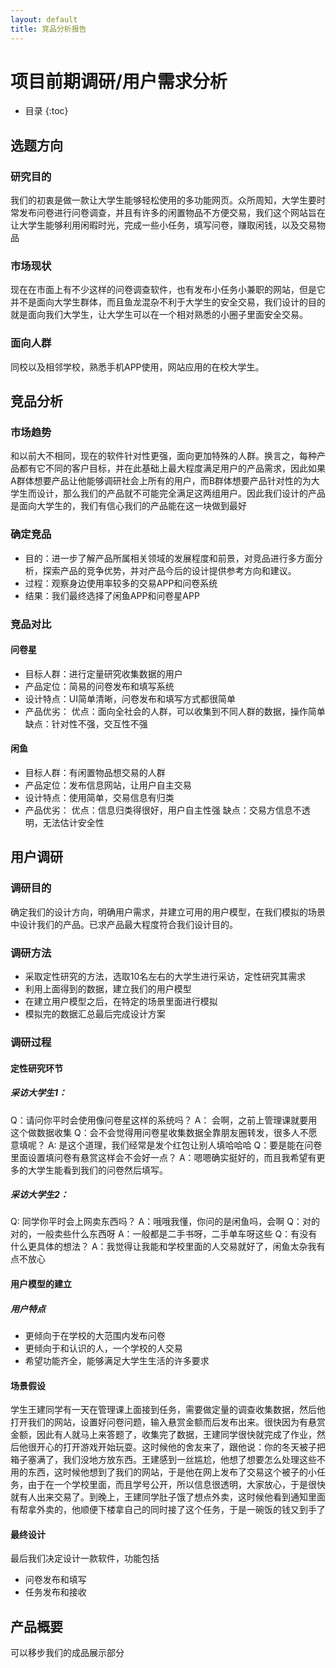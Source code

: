```yaml
---
layout: default
title: 竞品分析报告
---
```


# 项目前期调研/用户需求分析


* 目录
{:toc}

## 选题方向

### 研究目的
我们的初衷是做一款让大学生能够轻松使用的多功能网页。众所周知，大学生要时常发布问卷进行问卷调查，并且有许多的闲置物品不方便交易，我们这个网站旨在让大学生能够利用闲暇时光，完成一些小任务，填写问卷，赚取闲钱，以及交易物品

### 市场现状
现在在市面上有不少这样的问卷调查软件，也有发布小任务小兼职的网站，但是它并不是面向大学生群体，而且鱼龙混杂不利于大学生的安全交易，我们设计的目的就是面向我们大学生，让大学生可以在一个相对熟悉的小圈子里面安全交易。

### 面向人群
同校以及相邻学校，熟悉手机APP使用，网站应用的在校大学生。

## 竞品分析

### 市场趋势
和以前大不相同，现在的软件针对性更强，面向更加特殊的人群。换言之，每种产品都有它不同的客户目标，并在此基础上最大程度满足用户的产品需求，因此如果A群体想要产品让他能够调研社会上所有的用户，而B群体想要产品针对性的为大学生而设计，那么我们的产品就不可能完全满足这两组用户。因此我们设计的产品是面向大学生的，我们有信心我们的产品能在这一块做到最好

### 确定竞品
* 目的：进一步了解产品所属相关领域的发展程度和前景，对竞品进行多方面分析，探索产品的竞争优势，并对产品今后的设计提供参考方向和建议。
* 过程：观察身边使用率较多的交易APP和问卷系统
* 结果：我们最终选择了闲鱼APP和问卷星APP

### 竞品对比
#### 问卷星
* 目标人群：进行定量研究收集数据的用户
* 产品定位：简易的问卷发布和填写系统
* 设计特点：UI简单清晰，问卷发布和填写方式都很简单
* 产品优劣：
优点：面向全社会的人群，可以收集到不同人群的数据，操作简单
缺点：针对性不强，交互性不强

#### 闲鱼
* 目标人群：有闲置物品想交易的人群
* 产品定位：发布信息网站，让用户自主交易
* 设计特点：使用简单，交易信息有归类
* 产品优劣：
优点：信息归类得很好，用户自主性强
缺点：交易方信息不透明，无法估计安全性

## 用户调研

### 调研目的
确定我们的设计方向，明确用户需求，并建立可用的用户模型，在我们模拟的场景中设计我们的产品。已求产品最大程度符合我们设计目的。

### 调研方法
* 采取定性研究的方法，选取10名左右的大学生进行采访，定性研究其需求
* 利用上面得到的数据，建立我们的用户模型
* 在建立用户模型之后，在特定的场景里面进行模拟
* 模拟完的数据汇总最后完成设计方案

### 调研过程
#### 定性研究环节
##### 采访大学生1：
Q：请问你平时会使用像问卷星这样的系统吗？
A： 会啊，之前上管理课就要用这个做数据收集
Q：会不会觉得用问卷星收集数据全靠朋友圈转发，很多人不愿意填呢？
A:   是这个道理，我们经常是发个红包让别人填哈哈哈
Q：要是能在问卷里面设置填问卷有悬赏这样会不会好一点？
A：嗯嗯确实挺好的，而且我希望有更多的大学生能看到我们的问卷然后填写。

#####  采访大学生2：
Q:  同学你平时会上网卖东西吗？
A：哦哦我懂，你问的是闲鱼吗，会啊
Q：对的对的，一般卖些什么东西呀
A：一般都是二手书呀，二手单车呀这些
Q：有没有什么更具体的想法？
A：我觉得让我能和学校里面的人交易就好了，闲鱼太杂我有点不放心

#### 用户模型的建立
##### 用户特点
* 更倾向于在学校的大范围内发布问卷
* 更倾向于和认识的人，一个学校的人交易
* 希望功能齐全，能够满足大学生生活的许多要求


#### 场景假设
学生王建同学有一天在管理课上面接到任务，需要做定量的调查收集数据，然后他打开我们的网站，设置好问卷问题，输入悬赏金额而后发布出来。很快因为有悬赏金额，因此有人就马上来答题了，收集完了数据，王建同学很快就完成了作业，然后他很开心的打开游戏开始玩耍。这时候他的舍友来了，跟他说：你的冬天被子把箱子塞满了，我们没地方放东西。王建感到一丝尴尬，他想了想要怎么处理这些不用的东西，这时候他想到了我们的网站，于是他在网上发布了交易这个被子的小任务，由于在一个学校里面，而且学号公开，所以信息很透明，大家放心，于是很快就有人出来交易了。到晚上，王建同学肚子饿了想点外卖，这时候他看到通知里面有帮拿外卖的，他顺便下楼拿自己的同时接了这个任务，于是一碗饭的钱又到手了

#### 最终设计
最后我们决定设计一款软件，功能包括
* 问卷发布和填写
* 任务发布和接收

  

## 产品概要

可以移步我们的成品展示部分




